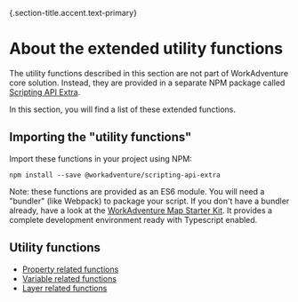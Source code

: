 {.section-title.accent.text-primary}
# About the extended utility functions

The utility functions described in this section are not part of WorkAdventure core solution.
Instead, they are provided in a separate NPM package called [Scripting API Extra](https://github.com/workadventure/scripting-api-extra).

In this section, you will find a list of these extended functions.

## Importing the "utility functions"

Import these functions in your project using NPM:

```
npm install --save @workadventure/scripting-api-extra
```

Note: these functions are provided as an ES6 module. You will need a "bundler" (like Webpack) to package your script.
If you don't have a bundler already, have a look at the [WorkAdventure Map Starter Kit](https://github.com/thecodingmachine/workadventure-map-starter-kit/).
It provides a complete development environment ready with Typescript enabled.

## Utility functions

- [Property related functions](functions-properties.md)
- [Variable related functions](functions-variables.md)
- [Layer related functions](functions-layers.md)
